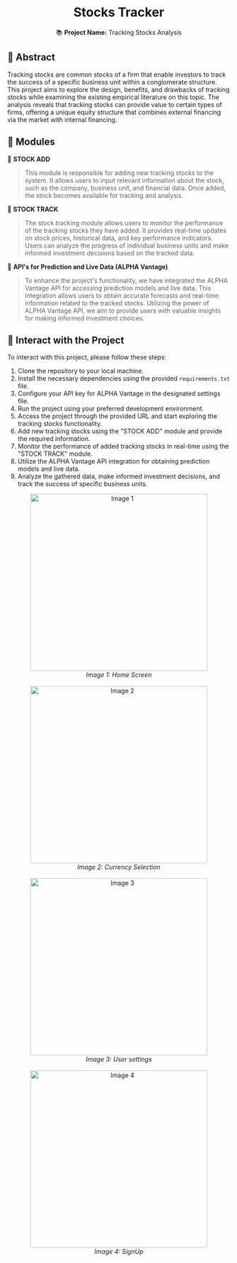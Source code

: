 <h1 align="center">Stocks Tracker</h1>

<p align="center">
  📚 <strong>Project Name:</strong> Tracking Stocks Analysis
</p>


## 📝 Abstract

Tracking stocks are common stocks of a firm that enable investors to track the success of a specific business unit within a conglomerate structure. This project aims to explore the design, benefits, and drawbacks of tracking stocks while examining the existing empirical literature on this topic. The analysis reveals that tracking stocks can provide value to certain types of firms, offering a unique equity structure that combines external financing via the market with internal financing.

## 📁 Modules

📌 **STOCK ADD**
> This module is responsible for adding new tracking stocks to the system. It allows users to input relevant information about the stock, such as the company, business unit, and financial data. Once added, the stock becomes available for tracking and analysis.

📌 **STOCK TRACK**
> The stock tracking module allows users to monitor the performance of the tracking stocks they have added. It provides real-time updates on stock prices, historical data, and key performance indicators. Users can analyze the progress of individual business units and make informed investment decisions based on the tracked data.

📌 **API's for Prediction and Live Data (ALPHA Vantage)**
> To enhance the project's functionality, we have integrated the ALPHA Vantage API for accessing prediction models and live data. This integration allows users to obtain accurate forecasts and real-time information related to the tracked stocks. Utilizing the power of ALPHA Vantage API, we aim to provide users with valuable insights for making informed investment choices.

## 🌟 Interact with the Project

To interact with this project, please follow these steps:

1. Clone the repository to your local machine.
2. Install the necessary dependencies using the provided `requirements.txt` file.
3. Configure your API key for ALPHA Vantage in the designated settings file.
4. Run the project using your preferred development environment.
5. Access the project through the provided URL and start exploring the tracking stocks functionality.
6. Add new tracking stocks using the "STOCK ADD" module and provide the required information.
7. Monitor the performance of added tracking stocks in real-time using the "STOCK TRACK" module.
8. Utilize the ALPHA Vantage API integration for obtaining prediction models and live data.
9. Analyze the gathered data, make informed investment decisions, and track the success of specific business units.

<div align="center">
  <img src="https://github.com/BigRathna/INKAHANE/blob/main/images/Picture1.jpg" alt="Image 1" width="400px">
  <br>
  <em>Image 1: Home Screen</em>
</div>
  <br>

<div align="center">
  <img src="https://github.com/BigRathna/INKAHANE/blob/main/images/Picture2.jpg" alt="Image 2" width="400px">
  <br>
  <em>Image 2: Currency Selection</em>
</div>
  <br>

<div align="center">
  <img src="https://github.com/BigRathna/INKAHANE/blob/main/images/Picture3.jpg" alt="Image 3" width="400px">
  <br>
  <em>Image 3: User settings</em>
</div>
  <br>

<div align="center">
  <img src="https://github.com/BigRathna/INKAHANE/blob/main/images/Picture4.jpg" alt="Image 4" width="400px">
  <br>
  <em>Image 4: SignUp</em>
</div>

